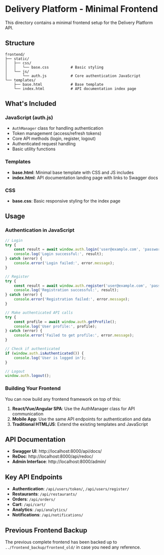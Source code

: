 # Delivery Platform - Minimal Frontend

This directory contains a minimal frontend setup for the Delivery Platform API.

## Structure

```
frontend/
├── static/
│   ├── css/
│   │   └── base.css          # Basic styling
│   └── js/
│       └── auth.js           # Core authentication JavaScript
└── templates/
    ├── base.html             # Base template
    └── index.html            # API documentation index page
```

## What's Included

### JavaScript (auth.js)
- `AuthManager` class for handling authentication
- Token management (access/refresh tokens)
- Core API methods (login, register, logout)
- Authenticated request handling
- Basic utility functions

### Templates
- **base.html**: Minimal base template with CSS and JS includes
- **index.html**: API documentation landing page with links to Swagger docs

### CSS
- **base.css**: Basic responsive styling for the index page

## Usage

### Authentication in JavaScript

```javascript
// Login
try {
    const result = await window.auth.login('user@example.com', 'password');
    console.log('Login successful:', result);
} catch (error) {
    console.error('Login failed:', error.message);
}

// Register
try {
    const result = await window.auth.register('user@example.com', 'password', 'Full Name', 'CUSTOMER');
    console.log('Registration successful:', result);
} catch (error) {
    console.error('Registration failed:', error.message);
}

// Make authenticated API calls
try {
    const profile = await window.auth.getProfile();
    console.log('User profile:', profile);
} catch (error) {
    console.error('Failed to get profile:', error.message);
}

// Check if authenticated
if (window.auth.isAuthenticated()) {
    console.log('User is logged in');
}

// Logout
window.auth.logout();
```

### Building Your Frontend

You can now build any frontend framework on top of this:

1. **React/Vue/Angular SPA**: Use the AuthManager class for API communication
2. **Mobile App**: Use the same API endpoints for authentication and data
3. **Traditional HTML/JS**: Extend the existing templates and JavaScript

## API Documentation

- **Swagger UI**: http://localhost:8000/api/docs/
- **ReDoc**: http://localhost:8000/api/redoc/
- **Admin Interface**: http://localhost:8000/admin/

## Key API Endpoints

- **Authentication**: `/api/users/token/`, `/api/users/register/`
- **Restaurants**: `/api/restaurants/`
- **Orders**: `/api/orders/`
- **Cart**: `/api/cart/`
- **Analytics**: `/api/analytics/`
- **Notifications**: `/api/notifications/`

## Previous Frontend Backup

The previous complete frontend has been backed up to `../frontend_backup/frontend_old/` in case you need any reference.
